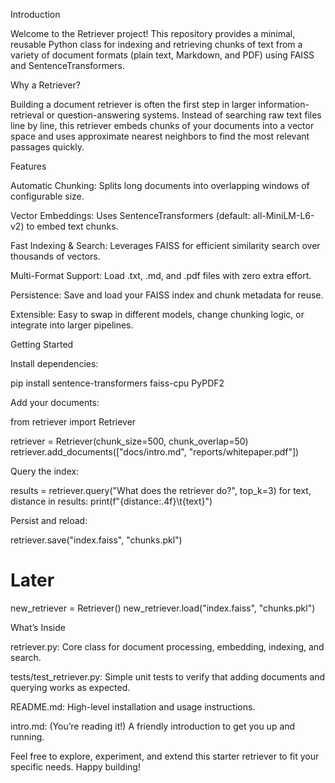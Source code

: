 Introduction

Welcome to the Retriever project! This repository provides a minimal, reusable Python class for indexing and retrieving chunks of text from a variety of document formats (plain text, Markdown, and PDF) using FAISS and SentenceTransformers.

Why a Retriever?

Building a document retriever is often the first step in larger information-retrieval or question-answering systems. Instead of searching raw text files line by line, this retriever embeds chunks of your documents into a vector space and uses approximate nearest neighbors to find the most relevant passages quickly.

Features

Automatic Chunking: Splits long documents into overlapping windows of configurable size.

Vector Embeddings: Uses SentenceTransformers (default: all-MiniLM-L6-v2) to embed text chunks.

Fast Indexing & Search: Leverages FAISS for efficient similarity search over thousands of vectors.

Multi-Format Support: Load .txt, .md, and .pdf files with zero extra effort.

Persistence: Save and load your FAISS index and chunk metadata for reuse.

Extensible: Easy to swap in different models, change chunking logic, or integrate into larger pipelines.

Getting Started

Install dependencies:

pip install sentence-transformers faiss-cpu PyPDF2

Add your documents:

from retriever import Retriever

retriever = Retriever(chunk_size=500, chunk_overlap=50)
retriever.add_documents(["docs/intro.md", "reports/whitepaper.pdf"])

Query the index:

results = retriever.query("What does the retriever do?", top_k=3)
for text, distance in results:
    print(f"{distance:.4f}\t{text}")

Persist and reload:

retriever.save("index.faiss", "chunks.pkl")
# Later
new_retriever = Retriever()
new_retriever.load("index.faiss", "chunks.pkl")

What’s Inside

retriever.py: Core class for document processing, embedding, indexing, and search.

tests/test_retriever.py: Simple unit tests to verify that adding documents and querying works as expected.

README.md: High-level installation and usage instructions.

intro.md: (You’re reading it!) A friendly introduction to get you up and running.

Feel free to explore, experiment, and extend this starter retriever to fit your specific needs. Happy building!

